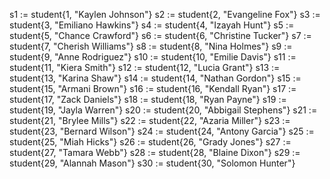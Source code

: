 s1 := student{1, "Kaylen Johnson"}
s2 := student{2, "Evangeline Fox"}
s3 := student{3, "Emiliano Hawkins"}
s4 := student{4, "Izayah Hunt"}
s5 := student{5, "Chance Crawford"}
s6 := student{6, "Christine Tucker"}
s7 := student{7, "Cherish Williams"}
s8 := student{8, "Nina Holmes"}
s9 := student{9, "Anne Rodriguez"}
s10 := student{10, "Emilie Davis"}
s11 := student{11, "Kiera Smith"}
s12 := student{12, "Lucia Grant"}
s13 := student{13, "Karina Shaw"}
s14 := student{14, "Nathan Gordon"}
s15 := student{15, "Armani Brown"}
s16 := student{16, "Kendall Ryan"}
s17 := student{17, "Zack Daniels"}
s18 := student{18, "Ryan Payne"}
s19 := student{19, "Jayla Warren"}
s20 := student{20, "Abbigail Stephens"}
s21 := student{21, "Brylee Mills"}
s22 := student{22, "Azaria Miller"}
s23 := student{23, "Bernard Wilson"}
s24 := student{24, "Antony Garcia"}
s25 := student{25, "Miah Hicks"}
s26 := student{26, "Grady Jones"}
s27 := student{27, "Tamara Webb"}
s28 := student{28, "Blaine Dixon"}
s29 := student{29, "Alannah Mason"}
s30 := student{30, "Solomon Hunter"}
